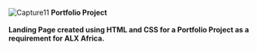 ![Capture11](https://github.com/OptimisticUnderdog/Portfolio-Project-landing-page/assets/110236527/c7f2dd1a-a9ae-4c58-acfa-6baa88d2ce23)
<b>Portfolio Project<b>
  <br><br>
Landing Page created using HTML and CSS for a Portfolio Project as a requirement for ALX Africa.
